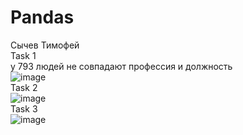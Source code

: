 # Pandas
Сычев Тимофей    
Task 1      
у 793 людей не совпадают профессия и должность           
![image](https://user-images.githubusercontent.com/72296553/145721469-5e05ee04-54ef-48b0-9c02-ce32b566c490.png)        
Task 2                   
![image](https://user-images.githubusercontent.com/72296553/145722208-19230912-5595-4e90-816e-da8e4fcdf32f.png)        
Task 3              
![image](https://user-images.githubusercontent.com/72296553/145722337-e6cb34db-3a55-4cb0-b640-284f94d09657.png)     
